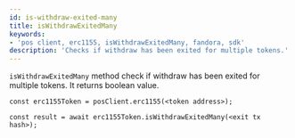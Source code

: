 ```yaml
---
id: is-withdraw-exited-many
title: isWithdrawExitedMany
keywords: 
- 'pos client, erc1155, isWithdrawExitedMany, fandora, sdk'
description: 'Checks if withdraw has been exited for multiple tokens.'
---
```


`isWithdrawExitedMany` method check if withdraw has been exited for multiple tokens. It returns boolean value.

```
const erc1155Token = posClient.erc1155(<token address>);

const result = await erc1155Token.isWithdrawExitedMany(<exit tx hash>);

```
